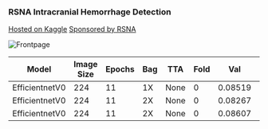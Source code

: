 ### RSNA Intracranial Hemorrhage Detection

[Hosted on Kaggle](https://www.kaggle.com/c/rsna-intracranial-hemorrhage-detection/overview)
[Sponsored by RSNA](https://www.rsna.org/)

![Frontpage](https://www.researchgate.net/profile/Sandiya_Bindroo/publication/326537078/figure/fig1/AS:650818105663489@1532178536539/Magnetic-resonance-imaging-MRI-of-the-brain-showing-scattered-punctate-infarcts-in-the.png)

| Model         |Image Size|Epochs|Bag|TTA |Fold|Val     |LB   |
| --------------|----------|------|---|----|----|--------|-----|
| EfficientnetV0|224       |11    |1X |None|0   |0.08519 |???? |
| EfficientnetV0|224       |11    |2X |None|0   |0.08267 |???? |
| EfficientnetV0|224       |11    |2X |None|0   |0.08607 |???? |

